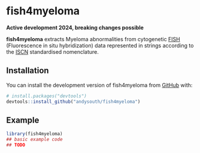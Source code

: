 
<!-- README.md is generated from README.Rmd. Please edit that file -->
<!-- use devtools::build_readme() -->

# fish4myeloma

<!-- badges: start -->
<!-- badges: end -->

**Active development 2024, breaking changes possible**

**fish4myeloma** extracts Myeloma abnormalities from cytogenetic
[FISH](https://en.wikipedia.org/wiki/Fluorescence_in_situ_hybridization)
(Fluorescence in situ hybridization) data represented in strings
according to the
[ISCN](https://en.wikipedia.org/wiki/International_System_for_Human_Cytogenomic_Nomenclature)
standardised nomenclature.

## Installation

You can install the development version of fish4myeloma from
[GitHub](https://github.com/) with:

``` r
# install.packages("devtools")
devtools::install_github("andysouth/fish4myeloma")
```

## Example

``` r
library(fish4myeloma)
## basic example code
## TODO
```
